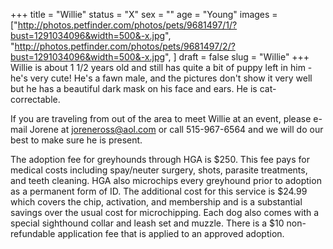 +++
title = "Willie"
status = "X"
sex = ""
age = "Young"
images = ["http://photos.petfinder.com/photos/pets/9681497/1/?bust=1291034096&width=500&-x.jpg",
"http://photos.petfinder.com/photos/pets/9681497/2/?bust=1291034096&width=500&-x.jpg",
]
draft = false
slug = "Willie"
+++
Willie is about 1 1/2 years old and still has quite a bit of puppy left in him - he's very cute!  He's a fawn male, and the pictures don't show it very well but he has a beautiful dark mask on his face and ears.   He is cat-correctable.


  If you are traveling from out of the area to meet Willie at an event, please e-mail Jorene at joreneross@aol.com or call 515-967-6564 and we will do our best to make sure he is present.

The adoption fee for greyhounds through HGA is $250. This fee pays for medical costs including spay/neuter surgery, shots, parasite treatments, and teeth cleaning.  HGA also microchips every greyhound prior to adoption as a permanent form of ID.  The additional cost for this service is $24.99 which covers the chip, activation, and membership and is a substantial savings over the usual cost for microchipping.  Each dog also comes with a special sighthound collar and leash set and muzzle. There is a $10 non-refundable application fee that is applied to an approved adoption.

